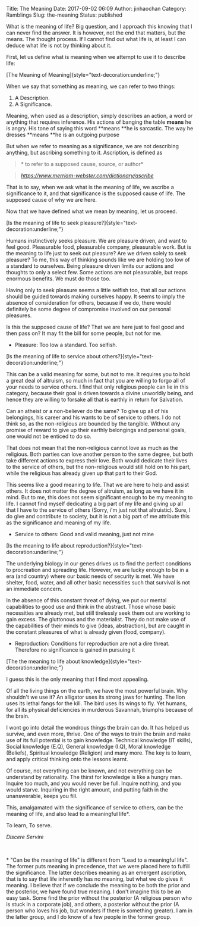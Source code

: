 Title: The Meaning
Date: 2017-09-02 06:09
Author: jinhaochan
Category: Ramblings
Slug: the-meaning
Status: published

What is the meaning of life? Big question, and I approach this knowing that I can never find the answer. It is however, not the end that matters, but the means. The thought process. If I cannot find out what life is, at least I can deduce what life is not by thinking about it.

First, let us define what is meaning when we attempt to use it to describe life:

[The Meaning of Meaning]{style="text-decoration:underline;"}

When we say that something as meaning, we can refer to two things:

1.  A Description.
2.  A Significance.

Meaning, when used as a description, simply describes an action, a word or anything that requires inference. His actions of banging the table **means** he is angry. His tone of saying this word **means **he is sarcastic. The way he dresses **means **he is an outgoing purpose

But when we refer to meaning as a significance, we are not describing anything, but ascribing something to it. Ascription, is defined as

> * to refer to a supposed cause, source, or author*

> *<https://www.merriam-webster.com/dictionary/ascribe>*

That is to say, when we ask what is the meaning of life, we ascribe a significance to it, and that significance is the supposed cause of life. The supposed cause of why we are here.

Now that we have defined what we mean by meaning, let us proceed.

[Is the meaning of life to seek pleasure?]{style="text-decoration:underline;"}

Humans instinctively seeks pleasure. We are pleasure driven, and want to feel good. Pleasurable food, pleasurable company, pleasurable work. But is the meaning to life just to seek out pleasure? Are we driven solely to seek pleasure? To me, this way of thinking sounds like we are holding too low of a standard to ourselves. Being pleasure driven limits our actions and thoughts to only a select few. Some actions are not pleasurable, but reaps enormous benefits. We must do those too.

Having only to seek pleasure seems a little selfish too, that all our actions should be guided towards making ourselves happy. It seems to imply the absence of consideration for others, because if we do, there would definitely be some degree of compromise involved on our personal pleasures.

Is this the supposed cause of life? That we are here just to feel good and then pass on? It may fit the bill for some people, but not for me.

-   Pleasure: Too low a standard. Too selfish.

[Is the meaning of life to service about others?]{style="text-decoration:underline;"}

This can be a valid meaning for some, but not to me. It requires you to hold a great deal of altruism, so much in fact that you are willing to forgo all of your needs to service others. I find that only religious people can lie in this category, because their goal is driven towards a divine unworldly being, and hence they are willing to forsake all that is earthly in return for Salvation.

Can an atheist or a non-believer do the same? To give up all of his belongings, his career and his wants to be of service to others. I do not think so, as the non-religious are bounded by the tangible. Without any promise of reward to give up their earthly belongings and personal goals, one would not be enticed to do so.

That does not mean that the non-religious cannot love as much as the religious. Both parties can love another person to the same degree, but both take different actions to express their love. Both would dedicate their lives to the service of others, but the non-religious would still hold on to his part, while the religious has already given up that part to their God.

This seems like a good meaning to life. That we are here to help and assist others. It does not matter the degree of altruism, as long as we have it in mind. But to me, this does not seem significant enough to be my meaning to life. I cannot find myself dedicating a big part of my life and giving up all that I have to the service of others (Sorry, i'm just not that altruistic). Sure, I do give and contribute to society, but it is not a big part of me attribute this as the significance and meaning of my life.

-   Service to others: Good and valid meaning, just not mine

[Is the meaning to life about reproduction?]{style="text-decoration:underline;"}

The underlying biology in our genes drives us to find the perfect conditions to procreation and spreading life. However, we are lucky enough to be in a era (and country) where our basic needs of security is met. We have shelter, food, water, and all other basic necessities such that survival is not an immediate concern.

In the absence of this constant threat of dying, we put our mental capabilities to good use and think in the abstract. Those whose basic necessities are already met, but still tirelessly seek them out are working to gain excess. The gluttonous and the materialist. They do not make use of the capabilities of their minds to give (ideas, abstraction), but are caught in the constant pleasures of what is already given (food, company).

-   Reproduction: Conditions for reproduction are not a dire threat. Therefore no significance is gained in pursuing it

[The the meaning to life about knowledge]{style="text-decoration:underline;"}

I guess this is the only meaning that I find most appealing.

Of all the living things on the earth, we have the most powerful brain. Why shouldn't we use it? An alligator uses its strong jaws for hunting. The lion uses its lethal fangs for the kill. The bird uses its wings to fly. Yet humans, for all its physical deficiencies in murderous Savannah, triumphs because of the brain.

I wont go into detail the wondrous things the brain can do. It has helped us survive, and even more, thrive. One of the ways to train the brain and make use of its full potential is to gain knowledge. Technical knowledge (IT skills), Social knowledge (E.Q), General knowledge (I.Q), Moral knowledge (Beliefs), Spiritual knowledge (Religion) and many more. The key is to learn, and apply critical thinking onto the lessons learnt.

Of course, not everything can be known, and not everything can be understand by rationality. The thirst for knowledge is like a hungry man. Inquire too much, and you would never be full. Inquire nothing, and you would starve. Inquiring in the right amount, and putting faith in the unanswerable, keeps you fill.

This, amalgamated with the significance of service to others, can be the meaning of life, and also lead to a meaningful life\*.

To learn, To serve.

*Discere Servire*

 

\* "Can be the meaning of life" is different from "Lead to a meaningful life". The former puts meaning in precedence, that we were placed here to fulfill the significance. The latter describes meaning as an emergent ascription, that is to say that life inherently has no meaning, but what we do gives it meaning. I believe that if we conclude the meaning to be both the prior and the posterior, we have found true meaning. I don't imagine this to be an easy task. Some find the prior without the posterior (A religious person who is stuck in a corporate job), and others, a posterior without the prior (A person who loves his job, but wonders if there is something greater). I am in the latter group, and I do know of a few people in the former group.
